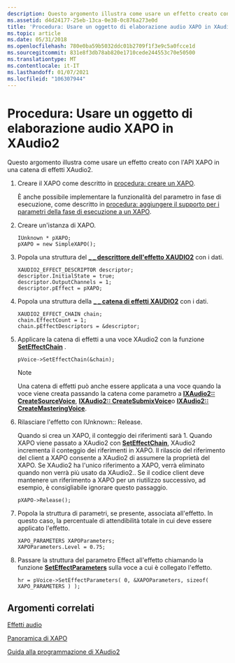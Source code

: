 ```yaml
---
description: Questo argomento illustra come usare un effetto creato con l'API XAPO in una catena di effetti XAudio2.
ms.assetid: d4d24177-25eb-13ca-0e38-0c876a273e0d
title: 'Procedura: Usare un oggetto di elaborazione audio XAPO in XAudio2'
ms.topic: article
ms.date: 05/31/2018
ms.openlocfilehash: 780e0ba59b5032ddc01b2709f1f3e9c5a0fcce1d
ms.sourcegitcommit: 831e8f3db78ab820e1710cede244553c70e50500
ms.translationtype: MT
ms.contentlocale: it-IT
ms.lasthandoff: 01/07/2021
ms.locfileid: "106307944"
---
```

# <a name="how-to-use-an-xapo-in-xaudio2"></a>Procedura: Usare un oggetto di elaborazione audio XAPO in XAudio2

Questo argomento illustra come usare un effetto creato con l'API XAPO in una catena di effetti XAudio2.

1.  Creare il XAPO come descritto in [procedura: creare un XAPO](how-to--create-an-xapo.md).

    È anche possibile implementare la funzionalità del parametro in fase di esecuzione, come descritto in [procedura: aggiungere il supporto per i parametri della fase di esecuzione a un XAPO](how-to--add-run-time-parameter-support-to-an-xapo.md).

2.  Creare un'istanza di XAPO.

    ```
    IUnknown * pXAPO;
    pXAPO = new SimpleXAPO();
    ```

    

3.  Popola una struttura del [**\_ \_ descrittore dell'effetto XAUDIO2**](/windows/desktop/api/xaudio2/ns-xaudio2-xaudio2_effect_descriptor) con i dati.

    ```
    XAUDIO2_EFFECT_DESCRIPTOR descriptor;
    descriptor.InitialState = true;
    descriptor.OutputChannels = 1;
    descriptor.pEffect = pXAPO;
    ```

    

4.  Popola una struttura della [**\_ \_ catena di effetti XAUDIO2**](/windows/desktop/api/xaudio2/ns-xaudio2-xaudio2_effect_chain) con i dati.

    ```
    XAUDIO2_EFFECT_CHAIN chain;
    chain.EffectCount = 1;
    chain.pEffectDescriptors = &descriptor;
    ```

    

5.  Applicare la catena di effetti a una voce XAudio2 con la funzione [**SetEffectChain**](/windows/win32/api/xaudio2/nf-xaudio2-ixaudio2voice-seteffectchain) .

    ```
    pVoice->SetEffectChain(&chain);
    ```

    

    > [!Note]  
    > Una catena di effetti può anche essere applicata a una voce quando la voce viene creata passando la catena come parametro a [**IXAudio2:: CreateSourceVoice**](/windows/win32/api/xaudio2/nf-xaudio2-ixaudio2-createsourcevoice), [**IXAudio2:: CreateSubmixVoice**](/windows/win32/api/xaudio2/nf-xaudio2-ixaudio2-createsubmixvoice)o [**IXAudio2:: CreateMasteringVoice**](/windows/win32/api/xaudio2/nf-xaudio2-ixaudio2-createmasteringvoice).

     

6.  Rilasciare l'effetto con IUnknown:: Release.

    Quando si crea un XAPO, il conteggio dei riferimenti sarà 1. Quando XAPO viene passato a XAudio2 con [**SetEffectChain**](/windows/win32/api/xaudio2/nf-xaudio2-ixaudio2voice-seteffectchain), XAudio2 incrementa il conteggio dei riferimenti in XAPO. Il rilascio del riferimento del client a XAPO consente a XAudio2 di assumere la proprietà del XAPO. Se XAudio2 ha l'unico riferimento a XAPO, verrà eliminato quando non verrà più usato da XAudio2.. Se il codice client deve mantenere un riferimento a XAPO per un riutilizzo successivo, ad esempio, è consigliabile ignorare questo passaggio.

    ```
    pXAPO->Release();
    ```

    

7.  Popola la struttura di parametri, se presente, associata all'effetto. In questo caso, la percentuale di attendibilità totale in cui deve essere applicato l'effetto.

    ```
    XAPO_PARAMETERS XAPOParameters;
    XAPOParameters.Level = 0.75;
    ```

    

8.  Passare la struttura del parametro Effect all'effetto chiamando la funzione [**SetEffectParameters**](/windows/win32/api/xaudio2/nf-xaudio2-ixaudio2voice-seteffectparameters) sulla voce a cui è collegato l'effetto.

    ```
    hr = pVoice->SetEffectParameters( 0, &XAPOParameters, sizeof( XAPO_PARAMETERS ) );
    ```

    

## <a name="related-topics"></a>Argomenti correlati

<dl> <dt>

[Effetti audio](audio-effects.md)
</dt> <dt>

[Panoramica di XAPO](xapo-overview.md)
</dt> <dt>

[Guida alla programmazione di XAudio2](programming-guide.md)
</dt> </dl>

 

 
